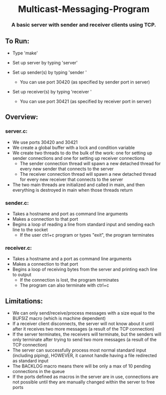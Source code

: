<h1 align="center"> Multicast-Messaging-Program </h1>
<h3 align="center"> A basic server with sender and receiver clients using TCP. </h3>

<h2 align="left"> To Run: </h2>

- Type 'make'
- Set up server by typing 'server'

- Set up sender(s) by typing 'sender <hostname> <port>'
    - You can use port 30420 (as specified by sender port in server)

- Set up receiver(s) by typing 'receiver <hostname> <port>'
    - You can use port 30421 (as specified by receiver port in server)

<h2 align="left"> Overview: </h2>

<h3 align="left"> server.c: </h3>

- We use ports 30420 and 30421
- We create a global buffer with a lock and condition variable
- We create two threads to do the bulk of the work: one for setting up 
sender connections and one for setting up receiver connections
    - The sender connection thread will spawn a new detached thread for every new sender that connects to the server
    - The receiver connection thread will spawn a new detached thread for every new receiver that connects to the server
- The two main threads are initialized and called in main, and then everything 
is destroyed in main when those threads return

<h3 align="left"> sender.c: </h3>

- Takes a hostname and port as command line arguments
- Makes a connection to that port
- Begins a loop of reading a line from standard input and sending each line 
to the socket
    - If the user ctrl+c program or types "exit", the program terminates

<h3 align="left"> receiver.c: </h3>

- Takes a hostname and a port as command line arguments
- Makes a connection to that port
- Begins a loop of receiving bytes from the server and printing each line to 
output
    - If the connection is lost, the program terminates
    - The program can also terminate with ctrl+c

<h2 align="left"> Limitations: </h2>

- We can only send/receive/process messages with a size equal to the BUFSIZ 
macro (which is machine dependent)
- If a receiver client disconnects, the server will not know about it until 
after it receives two more messages (a result of the TCP connection)
- If the server terminates, the receivers will terminate, but the senders 
will only terminate after trying to send two more messages (a result of the 
TCP connection)
- The server can successfully process most normal standard input (including 
piping), HOWEVER, it cannot handle having a file redirected as standard input
- The BACKLOG macro means there will be only a max of 10 pending connections 
in the queue
- If the ports defined as macros in the server are in use, connections are not 
possible until they are manually changed within the server to free ports